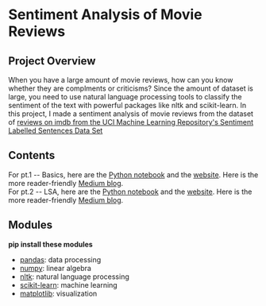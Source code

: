 # Sentiment Analysis of Movie Reviews
## Project Overview
When you have a large amount of movie reviews, how can you know whether they are complments or criticisms? 
Since the amount of dataset is large, you need to use natural language processing tools to classify the sentiment of the text with powerful packages like nltk and scikit-learn.
In this project, I made a sentiment analysis of movie reviews from the dataset of [reviews on imdb from the UCI Machine Learning Repository's Sentiment Labelled Sentences Data Set](https://archive.ics.uci.edu/ml/datasets/Sentiment+Labelled+Sentences)
## Contents
For pt.1 -- Basics, here are the [Python notebook](https://github.com/charliezcr/Sentiment-Analysis-of-Movie-Reviews/blob/main/sa_p1.ipynb) and the [website](https://charliezcr.github.io/sa_p1.html). Here is the more reader-friendly [Medium blog](https://crzheng97.medium.com/sentiment-analysis-of-movie-reviews-pt-1-1a52daa90cdc).<br>
For pt.2 -- LSA, here are the [Python notebook](https://github.com/charliezcr/Sentiment-Analysis-of-Movie-Reviews/blob/main/sa_p2.ipynb) and the [website](https://charliezcr.github.io/sa_p2.html). Here is the more reader-friendly [Medium blog](https://crzheng97.medium.com/sentiment-analysis-of-movie-reviews-pt-2-45045225a263).
## Modules
**pip install these modules**
- [pandas](https://pandas.pydata.org/): data processing
- [numpy](https://numpy.org/): linear algebra
- [nltk](https://www.nltk.org/): natural language processing   
- [scikit-learn](https://scikit-learn.org/stable/index.html): machine learning
- [matplotlib](https://matplotlib.org/): visualization
